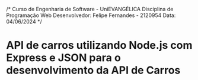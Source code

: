 /*
Curso de Engenharia de Software - UniEVANGÉLICA
Disciplina de Programação Web
Desenvolvedor: Felipe Fernandes - 2120954
Data: 04/06/2024 
*/

# API de carros utilizando Node.js com Express e JSON para o desenvolvimento da API de Carros
